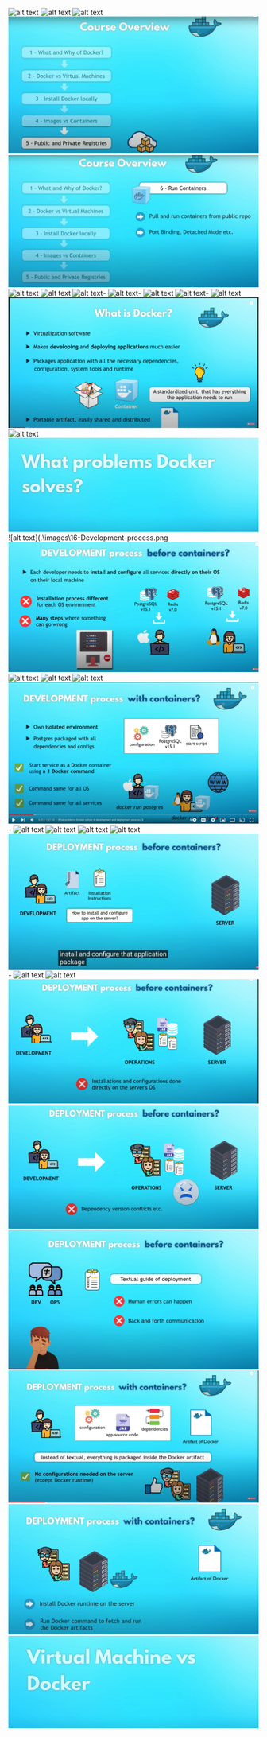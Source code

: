 ![alt text](.\images\.\images\01-DockerCrashCourse.png)
![alt text](.\images\.\images\02-What-you-will-Learn.png)
![alt text](.\images\.\images\03-1-What-and-Why-of-Docker.png)
![alt text](.\images\04-Course-Content.png)
![alt text](.\images\05-Course-List-Run-Containers-Cmds.png)
![alt text](.\images\06-Course-List-Create-Own-Image.png)
![alt text](.\images\07-Course-List--Learn-Docker-Commands-List.png)
![alt text](.\images\08-Course-List---Image-Versioning.png)-
![alt text](.\images\09-Course-List---Docker-WorkFlow-Big-Picture.png)-
![alt text](.\images\10-Course-List---Docker-Work-Flow-Big-Picture--Details.png)
![alt text](.\images\11-Course---Confidence.png)-
![alt text](.\images\12-What-is-Docker,-Problems-it-Solves.png)
![alt text](.\images\13-What-is-Docker-in-Detail.png)
![alt text](.\images\14-Before-Docker.png)
![alt text](.\images\15-What-Problems-Docker-Solves.png)
![alt text](.\images\16-Development-process.png
![alt text](.\images\17-Development-Process-Before-Containers.png)
![alt text](.\images\18-Dev-Before-Containers---Complex---Specific-to-OS.png)
![alt text](.\images\19-App-uses-10-Services,-each-developer-needs-to-install-10.png)
![alt text](.\images\Docker-Crash-Course---Nana/20-Dev-Process-with-Containers.png)
![alt text](.\images\20-Dev-Process-with-Containers.png)-
![alt text](.\images\21-Docker-using-same-command-for-all-the-services.png)
![alt text](.\images\22-Docker-Standardizes-Process.png)
![alt text](.\images\23-Docker-running-different-Redis-versions.png)
![alt text](.\images\24-Containers-Improving-App-Deployment-Process.png)
![alt text](.\images\24-Deployment-Process-Before-containers.png)-
![alt text](.\images\25---Packaging-Jar-file-for-Java-Application.png)
![alt text](.\images\26-Packaging-with-DB.png)
![alt text](.\images\27.png)
![alt text](.\images\28.png)
![alt text](.\images\29.png)
![alt text](.\images\30.png)
![alt text](.\images\31.png)
![alt text](.\images\32-VM-VS-Docker.png)
